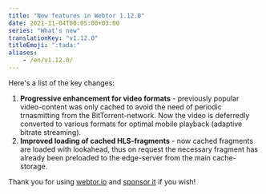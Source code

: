 ```yaml
---
title: "New features in Webtor 1.12.0"
date: 2021-11-04T00:05:00+03:00
series: "What's new"
translationKey: "v1.12.0"
titleEmoji: ":tada:"
aliases:
    - /en/v1.12.0/
---
```

Here's a list of the key changes:

1. **️Progressive enhancement for video formats** - previously popular video-content was only cached to avoid the need of periodic
trnasmitting from the BitTorrent-network. Now the video is deferredly converted to various formats for optimal mobile playback
(adaptive bitrate streaming).
2. **Improved loading of cached HLS-fragments** - now cached fragments are loaded with lookahead, thus on request
the necessary fragment has already been preloaded to the edge-server from the main cache-storage.

Thank you for using [webtor.io](https://webtor.io/en/) and [sponsor it](https://www.patreon.com/bePatron?u=24145874) if you wish!
